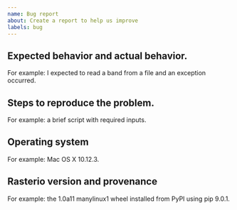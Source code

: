 ```yaml
---
name: Bug report
about: Create a report to help us improve
labels: bug
---
```

<!--

WELCOME ABOARD!

Hi and welcome to the Rasterio project. We appreciate bug reports, questions
about documentation, and suggestions for new features. This issue template
isn't intended to ward you off; only to intercept and redirect some particular
categories of reports, and to collect a few important facts that issue reporters
often omit.

The primary forum for questions about installation and usage of Rasterio is 
https://rasterio.groups.io/g/main. The authors and other users will answer 
questions when they have expertise to share and time to explain. Please take the
time to craft a clear question and be patient about responses. Please do not
bring these questions to Rasterio's issue tracker, which we want to reserve for
bug reports and other actionable issues.

Questions about development of Rasterio, brainstorming, requests for comment,
and not-yet-actionable proposals are welcome in the project's developers 
discussion group https://rasterio.groups.io/g/dev. Issues opened in Rasterio's
GitHub repo which haven't been socialized there may be perfunctorily closed.

Please note: Rasterio contains extension modules and is thus susceptible to
C library compatibility issues. If you are reporting an installation or module
import issue, please note that this project only accepts reports about problems
with packages downloaded from the Python Package Index. Conda users should take
issues to one of the following trackers:

- https://github.com/ContinuumIO/anaconda-issues/issues
- https://github.com/conda-forge/rasterio-feedstock

Also please note: we are currently working on 1.0 and pre-releases. Bugs found
in version 0.36 will not be fixed except in a 1.0 alpha or beta release. In 
some cases, 0.36 bugs have already been fixed in recent pre-releases.

You think you've found a bug? We believe you!
-->

## Expected behavior and actual behavior.

For example: I expected to read a band from a file and an exception occurred.

## Steps to reproduce the problem.

For example: a brief script with required inputs.

## Operating system

For example: Mac OS X 10.12.3.

## Rasterio version and provenance

For example: the 1.0a11 manylinux1 wheel installed from PyPI using pip 9.0.1.
